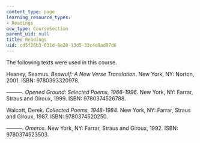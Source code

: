 ```yaml
---
content_type: page
learning_resource_types:
- Readings
ocw_type: CourseSection
parent_uid: null
title: Readings
uid: cd5f26b3-031d-8e20-13d5-33c4d9ad97d6
---
```


The following texts were used in this course.

Heaney, Seamus. _Beowulf: A New Verse Translation_. New York, NY: Norton, 2001. ISBN: 9780393320978.

———. _Opened Ground: Selected Poems, 1966-1996_. New York, NY: Farrar, Straus and Giroux, 1999. ISBN: 9780374526788.

Walcott, Derek. _Collected Poems, 1948-1984_. New York, NY: Farrar, Straus and Giroux, 1987. ISBN: 9780374520250.

———. _Omeros_. New York, NY: Farrar, Straus and Giroux, 1992. ISBN: 9780374523503.